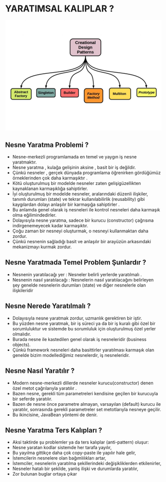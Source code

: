 # YARATIMSAL KALIPLAR ?
<img src="https://github.com/rasitesdmr/CreationalDesignPatterns/blob/master/images/cp1.jpeg" width="100%" height="50%"/>

## Nesne Yaratma Problemi ? 
* Nesne-merkezli programlamada en temel ve yaygın iş nesne yaratmaktır.
* Nesne yaratma , kulağa gelişinin aksine , basit bir iş değildir.
* Çünkü nesneler , gerçek dünyada programlama öğrenirken gördüğümüz örneklerinden çok daha karmaşıktır .
* Kötü oluşturulmuş bir modelde nesneler zaten gelişigüzellikten kaynaklanan karmaşıklığa sahiptirler.
* İyi oluşturulmuş bir modelde nesneler, aralarındaki düzenli ilişkiler, tanımlı durumları (state) ve tekrar kullanılabilirlik (reusability) gibi kaygılardan dolayı anlaşılır bir karmaşığa sahiptirler .
* Bu anlamda genel olarak iş nesneleri ile kontrol nesneleri daha karmaşık olma eğilimindedirler.
* Dolayısıyla nesne yaratma, sadece bir kurucu (constructor) çağrısına indirgenemeyecek kadar karmaşıktır.
* Çoğu zaman bir nesneyi oluşturmak, o nesneyi kullanmaktan daha zordur.
* Çünkü nesnenin sağladığı basit ve anlaşılır bir arayüzün arkasındaki mekanizmayı kurmak zordur.

## Nesne Yaratmada Temel Problem Şunlardır ?
* Nesnenin yaratılacağı yer : Nesneler belirli yerlerde yaratılmalı .
* Nesnenin nasıl yaratılacağı : Nesnelerin nasıl yaratılacağını belirleyen şey genelde nesnelerin durumları 
(state) ve diğer nesnelerle olan ilişkileridir

## Nesne Nerede Yaratılmalı ?
* Dolayısıyla nesne yaratmak zordur, uzmanlık gerektiren bir iştir.
* Bu yüzden nesne yaratmak, bir iş süreci ya da bir iş kuralı gibi özel bir sorumluluktur ve sistemde bu sorumluluk için oluşturulmuş özel yerler olmalıdır.
* Burada nesne ile kastedilen genel olarak iş nesneleridir (business objects).
* Çünkü framework nesneleri daha basittirler yaratılması karmaşık olan genelde bizim modellediğimiz nesnelerdir, iş nesneleridir.

## Nesne Nasıl Yaratılır ?
* Modern nesne-merkezli dillerde nesneler kurucu(constructor) denen özel metot çağrılarıyla yaratılır .
* Bazen nesne, gerekli tüm parametreleri kendisine geçilen bir kurucuyla bir seferde yaratılır.
* Bazen de nesne önce parametre almayan, varsayılan (default) kurucu ile yaratılır, sonrasında gerekli parametreler set metotlarıyla nesneye geçilir.
* Bu ikincisine, JavaBean yöntemi de denir.

## Nesne Yaratma Ters Kalıpları ? 
* Aksi taktirde şu problemler ya da ters kalıplar (anti-pattern) oluşur:
* Nesne yaratan kodlar sistemde her tarafa yayılır,
* Bu yayılma gittikçe daha çok copy-paste ile yapılır hale gelir,
* İstemcilerin nesnelere olan bağımlılıkları artar,
* İstemciler, nesnelerin yaratılma şekillerindeki değişikliklerden etkilenirler,
* Nesneler hatalı bir şekilde, yanlış ilişki ve durumlarda yaratılır,
* Zor bulunan buglar ortaya çıkar

